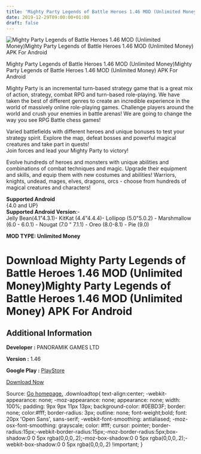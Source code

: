 ```yaml
---
title: 'Mighty Party Legends of Battle Heroes 1.46 MOD (Unlimited Money)Mighty Party Legends of Battle Heroes 1.46 MOD (Unlimited Money) APK For Android'
date: 2019-12-29T09:00:00+01:00
draft: false
---
```


![Mighty Party Legends of Battle Heroes 1.46 MOD (Unlimited Money)Mighty Party Legends of Battle Heroes 1.46 MOD (Unlimited Money) APK For Android](https://i0.wp.com/apkhome.net/wp-content/uploads/2019/12/Mighty-Party-Legends-of-Battle-Heroes-1.46-MOD-Unlimited-Money.png "Mighty Party Legends of Battle Heroes 1.46 MOD (Unlimited Money)Mighty Party Legends of Battle Heroes 1.46 MOD (Unlimited Money) APK For Android")

  

Mighty Party Legends of Battle Heroes 1.46 MOD (Unlimited Money)Mighty Party Legends of Battle Heroes 1.46 MOD (Unlimited Money) APK For Android

Mighty Party is an incremental turn-based strategy game that is a great mix of action, strategy, combat RPG and turn-based role-playing. We have taken the best of different genres to create an incredible experience in the world of massively online role-playing games. Challenge players around the world and crush your enemies in battle arenas! We are going to change the way you see RPG Battle chess games!

Varied battlefields with different heroes and unique bonuses to test your strategy spirit. Explore the map, defeat bosses and powerful magical creatures and take part in quests!  
Join forces and lead your Mighty Party to victory!

Evolve hundreds of heroes and monsters with unique abilities and combinations of combat techniques and magic. Upgrade their equipment and skills, and equip them with new costumes and abilities! Warriors, knights, undead, mages, elves, dragons, orcs - choose from hundreds of magical creatures and characters!

**Supported Android**  
{4.0 and UP}  
**Supported Android Version**:-  
Jelly Bean(4.1"4.3.1)- KitKat (4.4"4.4.4)- Lollipop (5.0"5.0.2) - Marshmallow (6.0 - 6.0.1) - Nougat (7.0 " 7.1.1) - Oreo (8.0-8.1) - Pie (9.0)

**MOD TYPE: Unlimited Money**

Download Mighty Party Legends of Battle Heroes 1.46 MOD (Unlimited Money)Mighty Party Legends of Battle Heroes 1.46 MOD (Unlimited Money) APK For Android
=========================================================================================================================================================

Additional Information
----------------------

**Developer :** PANORAMIK GAMES LTD

**Version :** 1.46

**Google Play :** [PlayStore](https://play.google.com/store/apps/details?id=com.panoramik.mightyparty)

  

[Download Now](https://store4app.co/post/mighty-party-legends-of-battle-heroes-1-46-mod-unlimited-money-mighty-party-legends-of-battle-heroes-1-46-mod-unlimited-money-apk-for-android_1577542282)

  
Source: [Go homepage.](https://store4app.co/post/mighty-party-legends-of-battle-heroes-1-46-mod-unlimited-money-mighty-party-legends-of-battle-heroes-1-46-mod-unlimited-money-apk-for-android_1577542282) .downloadtop{ text-align:center; -webkit-appearance: none; -moz-appearance: none; appearance: none; width: 100%; padding: 9px 9px 11px 13px; background-color: #0EBD3F; border: none; color:#fff; border-radius: 3px; outline: none; font-weight;bold; font: 20px 'Open Sans', sans-serif; -webkit-font-smoothing: antialiased; -moz-osx-font-smoothing: grayscale; color: #fff; cursor: pointer; border-radius:15px;-webkit-border-radius:15px;-moz-border-radius:5px;box-shadow:0 0 5px rgba(0,0,0,.2);-moz-box-shadow:0 0 5px rgba(0,0,0,.2);-webkit-box-shadow:0 0 5px rgba(0,0,0,.2) !important; }